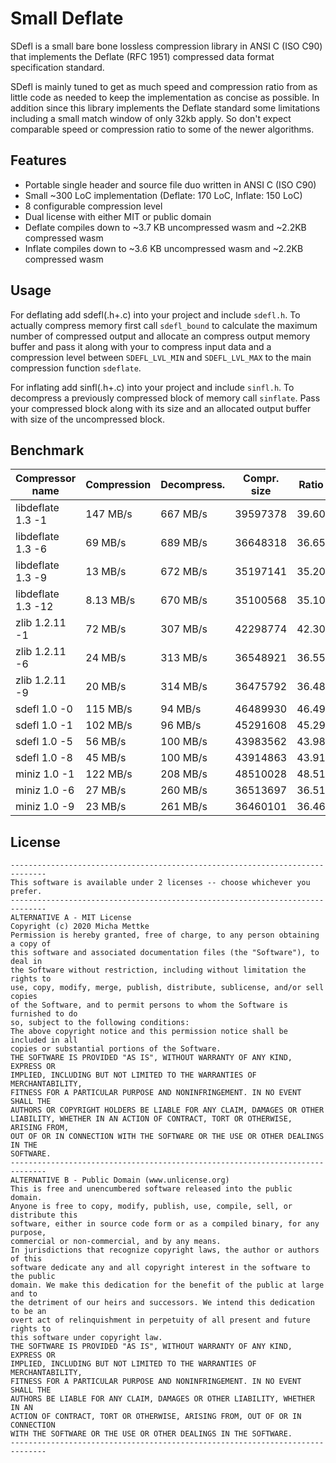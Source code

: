 # Small Deflate
SDefl is a small bare bone lossless compression library in ANSI C (ISO C90)
that implements the Deflate (RFC 1951) compressed data format specification standard.

SDefl is mainly tuned to get as much speed and compression ratio from as little code
as needed to keep the implementation as concise as possible. In addition since
this library implements the Deflate standard some limitations including a small
match window of only 32kb apply. So don't expect comparable speed or compression
ratio to some of the newer algorithms.

## Features
- Portable single header and source file duo written in ANSI C (ISO C90)
- Small ~300 LoC implementation (Deflate: 170 LoC, Inflate: 150 LoC)
- 8 configurable compression level
- Dual license with either MIT or public domain
- Deflate compiles down to ~3.7 KB uncompressed wasm and ~2.2KB compressed wasm
- Inflate compiles down to ~3.6 KB uncompressed wasm and ~2.2KB compressed wasm

## Usage
For deflating add sdefl(.h+.c) into your project and include `sdefl.h`. To actually
compress memory first call `sdefl_bound` to calculate the maximum number of compressed
output and allocate an compress output memory buffer and pass it along with your
to compress input data and a compression level between `SDEFL_LVL_MIN` and
`SDEFL_LVL_MAX` to the main compression function `sdeflate`.

For inflating add sinfl(.h+.c) into your project and include `sinfl.h`. To
decompress a previously compressed block of memory call `sinflate`. Pass
your compressed block along with its size and an allocated output buffer
with size of the uncompressed block.

## Benchmark
| Compressor name         | Compression| Decompress.| Compr. size | Ratio |
| ---------------         | -----------| -----------| ----------- | ----- |
| libdeflate 1.3 -1       |   147 MB/s |   667 MB/s |    39597378 | 39.60 |
| libdeflate 1.3 -6       |    69 MB/s |   689 MB/s |    36648318 | 36.65 |
| libdeflate 1.3 -9       |    13 MB/s |   672 MB/s |    35197141 | 35.20 |
| libdeflate 1.3 -12      |  8.13 MB/s |   670 MB/s |    35100568 | 35.10 |
| zlib 1.2.11 -1          |    72 MB/s |   307 MB/s |    42298774 | 42.30 |
| zlib 1.2.11 -6          |    24 MB/s |   313 MB/s |    36548921 | 36.55 |
| zlib 1.2.11 -9          |    20 MB/s |   314 MB/s |    36475792 | 36.48 |
| sdefl 1.0 -0            |   115 MB/s |    94 MB/s |    46489930 | 46.49 |
| sdefl 1.0 -1            |   102 MB/s |    96 MB/s |    45291608 | 45.29 |
| sdefl 1.0 -5            |    56 MB/s |   100 MB/s |    43983562 | 43.98 |
| sdefl 1.0 -8            |    45 MB/s |   100 MB/s |    43914863 | 43.91 |
| miniz 1.0 -1            |   122 MB/s |   208 MB/s |    48510028 | 48.51 |
| miniz 1.0 -6            |    27 MB/s |   260 MB/s |    36513697 | 36.51 |
| miniz 1.0 -9            |    23 MB/s |   261 MB/s |    36460101 | 36.46 |


## License
```
------------------------------------------------------------------------------
This software is available under 2 licenses -- choose whichever you prefer.
------------------------------------------------------------------------------
ALTERNATIVE A - MIT License
Copyright (c) 2020 Micha Mettke
Permission is hereby granted, free of charge, to any person obtaining a copy of
this software and associated documentation files (the "Software"), to deal in
the Software without restriction, including without limitation the rights to
use, copy, modify, merge, publish, distribute, sublicense, and/or sell copies
of the Software, and to permit persons to whom the Software is furnished to do
so, subject to the following conditions:
The above copyright notice and this permission notice shall be included in all
copies or substantial portions of the Software.
THE SOFTWARE IS PROVIDED "AS IS", WITHOUT WARRANTY OF ANY KIND, EXPRESS OR
IMPLIED, INCLUDING BUT NOT LIMITED TO THE WARRANTIES OF MERCHANTABILITY,
FITNESS FOR A PARTICULAR PURPOSE AND NONINFRINGEMENT. IN NO EVENT SHALL THE
AUTHORS OR COPYRIGHT HOLDERS BE LIABLE FOR ANY CLAIM, DAMAGES OR OTHER
LIABILITY, WHETHER IN AN ACTION OF CONTRACT, TORT OR OTHERWISE, ARISING FROM,
OUT OF OR IN CONNECTION WITH THE SOFTWARE OR THE USE OR OTHER DEALINGS IN THE
SOFTWARE.
------------------------------------------------------------------------------
ALTERNATIVE B - Public Domain (www.unlicense.org)
This is free and unencumbered software released into the public domain.
Anyone is free to copy, modify, publish, use, compile, sell, or distribute this
software, either in source code form or as a compiled binary, for any purpose,
commercial or non-commercial, and by any means.
In jurisdictions that recognize copyright laws, the author or authors of this
software dedicate any and all copyright interest in the software to the public
domain. We make this dedication for the benefit of the public at large and to
the detriment of our heirs and successors. We intend this dedication to be an
overt act of relinquishment in perpetuity of all present and future rights to
this software under copyright law.
THE SOFTWARE IS PROVIDED "AS IS", WITHOUT WARRANTY OF ANY KIND, EXPRESS OR
IMPLIED, INCLUDING BUT NOT LIMITED TO THE WARRANTIES OF MERCHANTABILITY,
FITNESS FOR A PARTICULAR PURPOSE AND NONINFRINGEMENT. IN NO EVENT SHALL THE
AUTHORS BE LIABLE FOR ANY CLAIM, DAMAGES OR OTHER LIABILITY, WHETHER IN AN
ACTION OF CONTRACT, TORT OR OTHERWISE, ARISING FROM, OUT OF OR IN CONNECTION
WITH THE SOFTWARE OR THE USE OR OTHER DEALINGS IN THE SOFTWARE.
------------------------------------------------------------------------------
```
